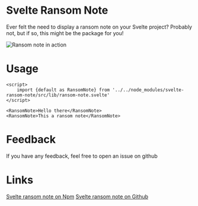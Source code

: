 # Svelte Ransom Note

Ever felt the need to display a ransom note on your Svelte project?
Probably not, but if so, this might be the package for you!

![Ransom note in action](https://imgur.com/oTxI8TG.png)


# Usage

    <script>
        import {default as RansomNote} from '../../node_modules/svelte-ransom-note/src/lib/ransom-note.svelte'
    </script>

    <RansomNote>Hello there</RansomNote>
    <RansomNote>This a ransom note</RansomNote>

# Feedback

If you have any feedback, feel free to open an issue on github

# Links

[Svelte ransom note on Npm](https://www.npmjs.com/package/svelte-ransom-note)
[Svelte ransom note on Github](https://github.com/jefmeijvis/svelte-ransom-note)


